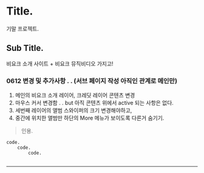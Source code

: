# Title.

기말 프로젝트.

## Sub Title.

비요크 소개 사이트 + 비요크 뮤직비디오 가지고!

### 0612 변경 및 추가사항 . . (서브 페이지 작성 아직인 관계로 메인만)

1. 메인의 비요크 소개 레이어, 크레딧 레이어 콘텐츠 변경
2. 마우스 커서 변경함 . . but 아직 콘텐츠 위에서 active 되는 사항은 없다.
3. 세번째 레이어의 앨범 스와이퍼의 크기 변경해야하고, 
4. 중간에 위치한 앨범만 하단의 More 메뉴가 보이도록 다른거 숨기기.

> 인용.

```
code.
    code.
        code.


```


<hr/>